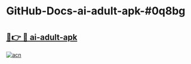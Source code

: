 # GitHub-Docs-ai-adult-apk-#0q8bg

# <h2><a href="https://andorid.site?title=ai-adult-apk&ref=07A">🔗👉 🔴 ai-adult-apk</a></h2>

[![acn](https://github.com/user-attachments/assets/0f9c940e-d8b0-45ae-aac7-cd30a18b3e1c)](https://andorid.site?title=ai-adult-apk&ref=07A)

